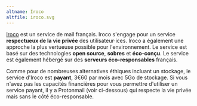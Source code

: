 ```yaml
---
altname: Iroco
altfile: iroco.svg
---
```


[Iroco](https://iroco.co/) est un service de mail français. Iroco s'engage pour un service **respectueux de la vie privée** des utilisateur⋅ices. Iroco a également une approche la plus vertueuse possible pour l'environnement. Le service est basé sur des technologies **open source**, **sobres** et **éco-conçu**. Le service est également hébergé sur des **serveurs éco-responsables** français.

Comme pour de nombreuses alternatives éthiques incluant un stockage, le service d'Iroco est **payant**, 3€60 par mois avec 5Go de stockage. Si vous n'avez pas les capacités financières pour vous permettre d'utiliser un service payant, il y a Protonmail (voir ci-dessous) qui respecte la vie privée mais sans le côté éco-responsable.
